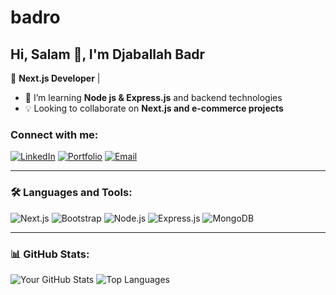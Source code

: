 # badro
## Hi, Salam 👋, I'm Djaballah Badr

🚀 **Next.js Developer** | 

- 🌱 I’m learning **Node js & Express.js** and backend technologies
- 💡 Looking to collaborate on **Next.js and e-commerce projects**

### Connect with me:
[![LinkedIn](https://img.shields.io/badge/LinkedIn-Profile-blue?logo=linkedin)](https://www.linkedin.com/in/djaballah-badr-bb891a21a/)
[![Portfolio](https://img.shields.io/badge/Portfolio-Website-orange?logo=web)](https://portfolio-badro39.vercel.app/)
[![Email](https://img.shields.io/badge/Email-Contact-red?logo=gmail)](mailto:badrdjab3@gmail.com)

---

### 🛠 Languages and Tools:
![Next.js](https://img.shields.io/badge/Next.js-000?style=for-the-badge&logo=next.js)
![Bootstrap](https://img.shields.io/badge/Bootstrap-7952B3?style=for-the-badge&logo=bootstrap)
![Node.js](https://img.shields.io/badge/Node.js-43853D?style=for-the-badge&logo=node.js)
![Express.js](https://img.shields.io/badge/Express.js-000?style=for-the-badge&logo=express)
![MongoDB](https://img.shields.io/badge/MongoDB-4EA94B?style=for-the-badge&logo=mongodb)


---

### 📊 GitHub Stats:
![Your GitHub Stats](https://github-readme-stats.vercel.app/api?username=DjaballahBadr&show_icons=true&theme=dark)
![Top Languages](https://github-readme-stats.vercel.app/api/top-langs/?username=DjaballahBadr&layout=compact&theme=dark)

